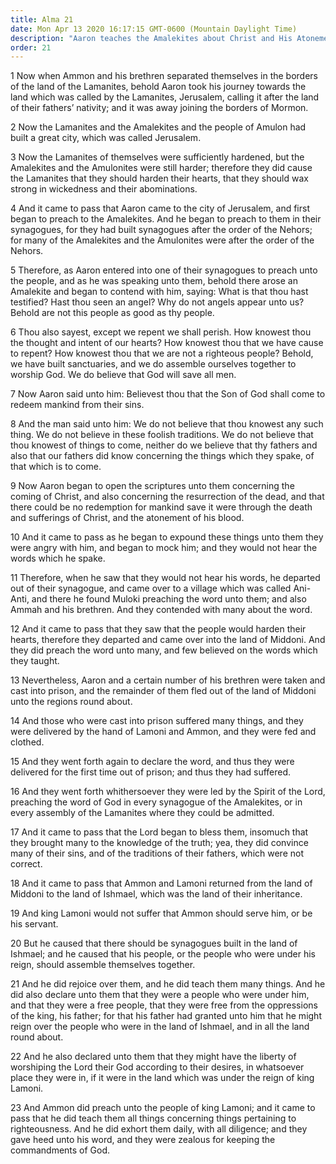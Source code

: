 ```yaml
---
title: Alma 21
date: Mon Apr 13 2020 16:17:15 GMT-0600 (Mountain Daylight Time)
description: "Aaron teaches the Amalekites about Christ and His Atonement—Aaron and his brethren are imprisoned in Middoni—After their deliverance, they teach in the synagogues and make many converts—Lamoni grants religious freedom to the people in the land of Ishmael. About 90–77 B.C."
order: 21
---
```


1 Now when Ammon and his brethren separated themselves in the borders of the land of the Lamanites, behold Aaron took his journey towards the land which was called by the Lamanites, Jerusalem, calling it after the land of their fathers’ nativity; and it was away joining the borders of Mormon.

2 Now the Lamanites and the Amalekites and the people of Amulon had built a great city, which was called Jerusalem.

3 Now the Lamanites of themselves were sufficiently hardened, but the Amalekites and the Amulonites were still harder; therefore they did cause the Lamanites that they should harden their hearts, that they should wax strong in wickedness and their abominations.

4 And it came to pass that Aaron came to the city of Jerusalem, and first began to preach to the Amalekites. And he began to preach to them in their synagogues, for they had built synagogues after the order of the Nehors; for many of the Amalekites and the Amulonites were after the order of the Nehors.

5 Therefore, as Aaron entered into one of their synagogues to preach unto the people, and as he was speaking unto them, behold there arose an Amalekite and began to contend with him, saying: What is that thou hast testified? Hast thou seen an angel? Why do not angels appear unto us? Behold are not this people as good as thy people.

6 Thou also sayest, except we repent we shall perish. How knowest thou the thought and intent of our hearts? How knowest thou that we have cause to repent? How knowest thou that we are not a righteous people? Behold, we have built sanctuaries, and we do assemble ourselves together to worship God. We do believe that God will save all men.

7 Now Aaron said unto him: Believest thou that the Son of God shall come to redeem mankind from their sins.

8 And the man said unto him: We do not believe that thou knowest any such thing. We do not believe in these foolish traditions. We do not believe that thou knowest of things to come, neither do we believe that thy fathers and also that our fathers did know concerning the things which they spake, of that which is to come.

9 Now Aaron began to open the scriptures unto them concerning the coming of Christ, and also concerning the resurrection of the dead, and that there could be no redemption for mankind save it were through the death and sufferings of Christ, and the atonement of his blood.

10 And it came to pass as he began to expound these things unto them they were angry with him, and began to mock him; and they would not hear the words which he spake.

11 Therefore, when he saw that they would not hear his words, he departed out of their synagogue, and came over to a village which was called Ani-Anti, and there he found Muloki preaching the word unto them; and also Ammah and his brethren. And they contended with many about the word.

12 And it came to pass that they saw that the people would harden their hearts, therefore they departed and came over into the land of Middoni. And they did preach the word unto many, and few believed on the words which they taught.

13 Nevertheless, Aaron and a certain number of his brethren were taken and cast into prison, and the remainder of them fled out of the land of Middoni unto the regions round about.

14 And those who were cast into prison suffered many things, and they were delivered by the hand of Lamoni and Ammon, and they were fed and clothed.

15 And they went forth again to declare the word, and thus they were delivered for the first time out of prison; and thus they had suffered.

16 And they went forth whithersoever they were led by the Spirit of the Lord, preaching the word of God in every synagogue of the Amalekites, or in every assembly of the Lamanites where they could be admitted.

17 And it came to pass that the Lord began to bless them, insomuch that they brought many to the knowledge of the truth; yea, they did convince many of their sins, and of the traditions of their fathers, which were not correct.

18 And it came to pass that Ammon and Lamoni returned from the land of Middoni to the land of Ishmael, which was the land of their inheritance.

19 And king Lamoni would not suffer that Ammon should serve him, or be his servant.

20 But he caused that there should be synagogues built in the land of Ishmael; and he caused that his people, or the people who were under his reign, should assemble themselves together.

21 And he did rejoice over them, and he did teach them many things. And he did also declare unto them that they were a people who were under him, and that they were a free people, that they were free from the oppressions of the king, his father; for that his father had granted unto him that he might reign over the people who were in the land of Ishmael, and in all the land round about.

22 And he also declared unto them that they might have the liberty of worshiping the Lord their God according to their desires, in whatsoever place they were in, if it were in the land which was under the reign of king Lamoni.

23 And Ammon did preach unto the people of king Lamoni; and it came to pass that he did teach them all things concerning things pertaining to righteousness. And he did exhort them daily, with all diligence; and they gave heed unto his word, and they were zealous for keeping the commandments of God.
